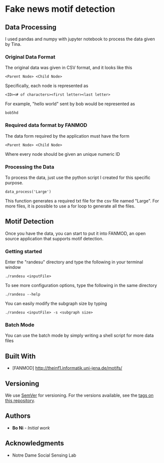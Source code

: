 # Fake news motif detection

## Data Processing

I used pandas and numpy with jupyter notebook to process the data given by Tina.

### Original Data Format

The original data was given in CSV format, and it looks like this

```
<Parent Node> <Child Node>
```

Specifically, each node is represented as 

```
<ID><# of characters><first letter><last letter>
```

For example, "hello world" sent by bob would be represented as

```
bob5hd
```

### Required data format by FANMOD

The data form required by the application must have the form

```
<Parent Node> <Child Node>
```

Where every node should be given an unique numeric ID

### Processing the Data

To process the data, just use the python script I created for this specific purpose.

```
data_process('Large')
```

This function generates a required txt file for the csv file named "Large".
For more files, it is possible to use a for loop to generate all the files.

## Motif Detection

Once you have the data, you can start to put it into FANMOD, an open source application that supports motif detection.

### Getting started

Enter the "randesu" directory and type the following in your terminal window

```
./randesu <inputFile>
```

To see more configuration options, type the following in the same directory

```
./randesu --help
```

You can easily modify the subgraph size by typing 

```
./randesu <inputFile> -s <subgraph size>
```

### Batch Mode

You can use the batch mode by simply writing a shell script for more data files


## Built With

* [FANMOD] http://theinf1.informatik.uni-jena.de/motifs/


## Versioning

We use [SemVer](http://semver.org/) for versioning. For the versions available, see the [tags on this repository](https://github.com/your/project/tags). 

## Authors

* **Bo Ni** - *Initial work* 


## Acknowledgments

* Notre Dame Social Sensing Lab
